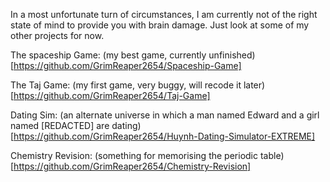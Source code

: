 In a most unfortunate turn of circumstances, I am currently not of the right state of mind to provide you with brain damage. Just look at some of my other projects for now.

The spaceship Game: (my best game, currently unfinished)
[https://github.com/GrimReaper2654/Spaceship-Game]

The Taj Game: (my first game, very buggy, will recode it later)
[https://github.com/GrimReaper2654/Taj-Game]

Dating Sim: (an alternate universe in which a man named Edward and a girl named \[REDACTED] are dating)
[https://github.com/GrimReaper2654/Huynh-Dating-Simulator-EXTREME]

Chemistry Revision: (something for memorising the periodic table)
[https://github.com/GrimReaper2654/Chemistry-Revision]
